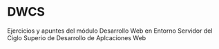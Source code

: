 # DWCS
Ejercicios y apuntes del módulo Desarrollo Web en Entorno Servidor del Ciglo Superio de Desarrollo de Aplcaciones Web
